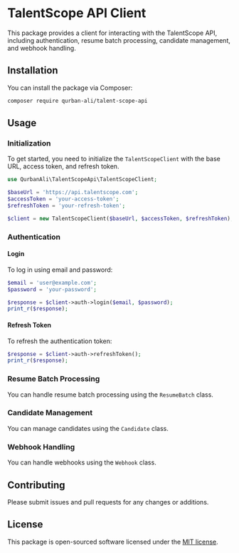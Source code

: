 # TalentScope API Client

This package provides a client for interacting with the TalentScope API, including authentication, resume batch processing, candidate management, and webhook handling.

## Installation

You can install the package via Composer:

```bash
composer require qurban-ali/talent-scope-api
```

## Usage

### Initialization

To get started, you need to initialize the `TalentScopeClient` with the base URL, access token, and refresh token.

```php
use QurbanAli\TalentScopeApi\TalentScopeClient;

$baseUrl = 'https://api.talentscope.com';
$accessToken = 'your-access-token';
$refreshToken = 'your-refresh-token';

$client = new TalentScopeClient($baseUrl, $accessToken, $refreshToken);
```

### Authentication

#### Login

To log in using email and password:

```php
$email = 'user@example.com';
$password = 'your-password';

$response = $client->auth->login($email, $password);
print_r($response);
```

#### Refresh Token

To refresh the authentication token:

```php
$response = $client->auth->refreshToken();
print_r($response);
```

### Resume Batch Processing

You can handle resume batch processing using the `ResumeBatch` class.

### Candidate Management

You can manage candidates using the `Candidate` class.

### Webhook Handling

You can handle webhooks using the `Webhook` class.

## Contributing

Please submit issues and pull requests for any changes or additions.

## License

This package is open-sourced software licensed under the [MIT license](LICENSE).